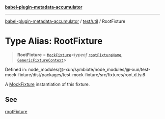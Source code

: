 [**babel-plugin-metadata-accumulator**](../../../README.md)

***

[babel-plugin-metadata-accumulator](../../../README.md) / [test/util](../README.md) / RootFixture

# Type Alias: RootFixture

> **RootFixture** = [`MockFixture`](MockFixture.md)\<*typeof* [`rootFixtureName`](../variables/rootFixtureName.md), [`GenericFixtureContext`](GenericFixtureContext.md)\>

Defined in: node\_modules/@-xun/symbiote/node\_modules/@-xun/test-mock-fixture/dist/packages/test-mock-fixture/src/fixtures/root.d.ts:8

A [MockFixture](MockFixture.md) instantiation of this fixture.

## See

[rootFixture](../functions/rootFixture.md)
